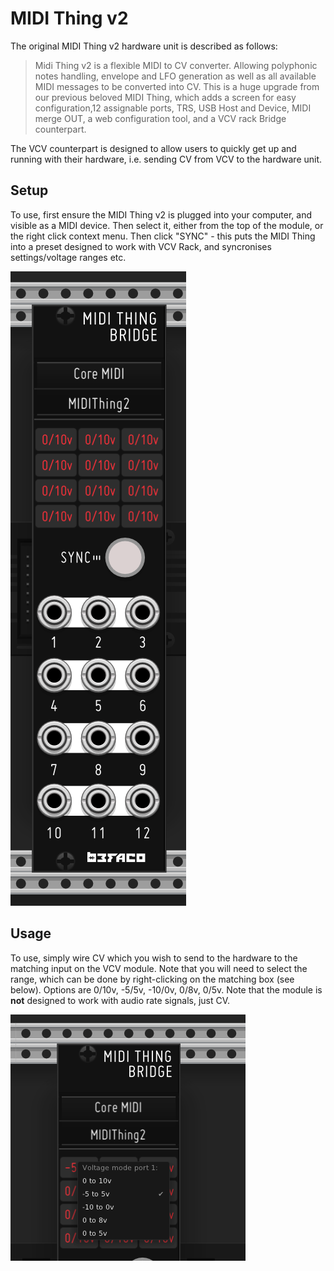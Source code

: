# MIDI Thing v2

The original MIDI Thing v2 hardware unit is described as follows:

> Midi Thing v2 is a flexible MIDI to CV converter. Allowing polyphonic notes handling, envelope and LFO generation as well as all available MIDI messages to be converted into CV. This is a huge upgrade from our previous beloved MIDI Thing, which adds a screen for easy configuration,12 assignable ports, TRS, USB Host and Device, MIDI merge OUT, a web configuration tool, and a VCV rack Bridge counterpart.

The VCV counterpart is designed to allow users to quickly get up and running with their hardware, i.e. sending CV from VCV to the hardware unit. 

## Setup 

To use, first ensure the MIDI Thing v2 is plugged into your computer, and visible as a MIDI device. Then select it, either from the top of the module, or the right click context menu. Then click "SYNC" - this puts the MIDI Thing into a preset designed to work with VCV Rack, and syncronises settings/voltage ranges etc. 

![MIDI Thing Config](img/MidiThingV2.png "MIDI Thing v2 Setup")

## Usage

To use, simply wire CV which you wish to send to the hardware to the matching input on the VCV module. Note that you will need to select the range, which can be done by right-clicking on the matching box (see below). Options are 0/10v, -5/5v, -10/0v, 0/8v, 0/5v. Note that the module is **not** designed to work with audio rate signals, just CV.

![MIDI Thing Voltage Range](img/VoltageRange.png "MIDI Thing v2 Voltage Range")
